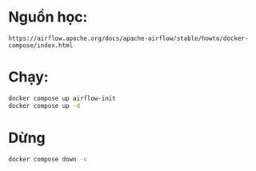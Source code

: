 # Nguồn học:
    https://airflow.apache.org/docs/apache-airflow/stable/howto/docker-compose/index.html

# Chạy:
```sh
docker compose up airflow-init
docker compose up -d
```
# Dừng
```sh
docker compose down -v
```